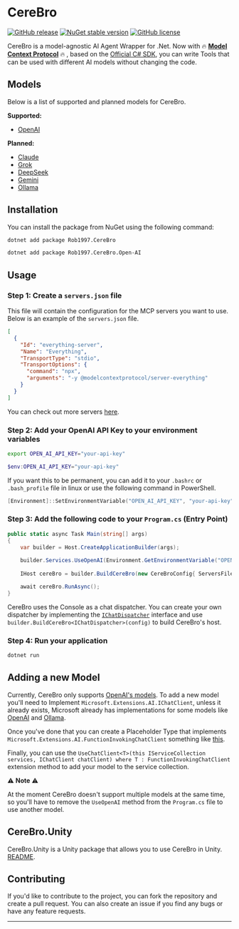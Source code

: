 # CereBro
[![GitHub release](https://img.shields.io/github/v/release/rob1997/CereBro?include_prereleases)](https://github.com/rob1997/CereBro/releases)
[![NuGet stable version](https://img.shields.io/nuget/v/Rob1997.CereBro)](https://www.nuget.org/packages/Rob1997.CereBro/)
[![GitHub license](https://img.shields.io/github/license/rob1997/CereBro)](https://opensource.org/licenses/MIT)

CereBro is a model-agnostic AI Agent Wrapper for .Net. Now with 🔥 **[Model Context Protocol](https://modelcontextprotocol.io/)** 🔥 , based on the [Official C# SDK](https://github.com/modelcontextprotocol/csharp-sdk), you can write Tools that can be used with different AI models without changing the code.

## Models

Below is a list of supported and planned models for CereBro.

**Supported:**

- [OpenAI](https://github.com/rob1997/CereBro/tree/main/src/CereBro.Open-AI/#cerebroopen-ai)

**Planned:**

- [Claude](https://claude.ai/)
- [Grok](https://x.ai/)
- [DeepSeek](https://www.deepseek.com/)
- [Gemini](https://gemini.google.com/)
- [Ollama](https://ollama.com/)

## Installation

You can install the package from NuGet using the following command:

```bash
dotnet add package Rob1997.CereBro

dotnet add package Rob1997.CereBro.Open-AI
```

## Usage

### Step 1: Create a `servers.json` file

This file will contain the configuration for the MCP servers you want to use. Below is an example of the `servers.json` file.

```json
[
  {
    "Id": "everything-server",
    "Name": "Everything",
    "TransportType": "stdio",
    "TransportOptions": {
      "command": "npx",
      "arguments": "-y @modelcontextprotocol/server-everything"
    }
  }
]
```
You can check out more servers [here](https://github.com/modelcontextprotocol/servers/).

### Step 2: Add your OpenAI API Key to your environment variables

```bash
export OPEN_AI_API_KEY="your-api-key"
```

```powershell
$env:OPEN_AI_API_KEY="your-api-key"
```

If you want this to be permanent, you can add it to your `.bashrc` or `.bash_profile` file in linux or use the following command in PowerShell.

```powershell
[Environment]::SetEnvironmentVariable("OPEN_AI_API_KEY", "your-api-key", "User")
```

### Step 3: Add the following code to your `Program.cs` (Entry Point)

```csharp
public static async Task Main(string[] args)
{
    var builder = Host.CreateApplicationBuilder(args);
    
    builder.Services.UseOpenAI(Environment.GetEnvironmentVariable("OPEN_AI_API_KEY"), "gpt-4o-mini");
            
    IHost cereBro = builder.BuildCereBro(new CereBroConfig{ ServersFilePath = "./servers.json" });

    await cereBro.RunAsync();
}
```

CereBro uses the Console as a chat dispatcher. You can create your own dispatcher by implementing the [`IChatDispatcher`](https://github.com/rob1997/CereBro/blob/main/src/CereBro/IChatDispatcher.cs) interface and use `builder.BuildCereBro<IChatDispatcher>(config)` to build CereBro's host.

### Step 4: Run your application

```bash
dotnet run
```

## Adding a new Model

Currently, CereBro only supports [OpenAI's models](https://platform.openai.com/docs/models). To add a new model you'll need to Implement `Microsoft.Extensions.AI.IChatClient`, unless it already exists, Microsoft already has implementations for some models like [OpenAI](https://learn.microsoft.com/en-us/dotnet/api/microsoft.extensions.ai.openaichatclient?view=net-9.0-pp) and [Ollama](https://learn.microsoft.com/en-us/dotnet/api/microsoft.extensions.ai.ollamachatclient?view=net-9.0-pp).

Once you've done that you can create a Placeholder Type that implements `Microsoft.Extensions.AI.FunctionInvokingChatClient` something like [this](https://github.com/rob1997/CereBro/blob/main/src/CereBro.Open-AI/OpenAIFunctionInvokingChatClient.cs).

Finally, you can use the `UseChatClient<T>(this IServiceCollection services, IChatClient chatClient)
where T : FunctionInvokingChatClient` extension method to add your model to the service collection.

⚠️ **Note** ⚠️

At the moment CereBro doesn't support multiple models at the same time, so you'll have to remove the `UseOpenAI` method from the `Program.cs` file to use another model.

## CereBro.Unity

CereBro.Unity is a Unity package that allows you to use CereBro in Unity. [README](https://github.com/rob1997/CereBro/tree/main/Packages/com.cerebro.unity#cerebrounity).

## Contributing

If you'd like to contribute to the project, you can fork the repository and create a pull request. You can also create an issue if you find any bugs or have any feature requests.

---